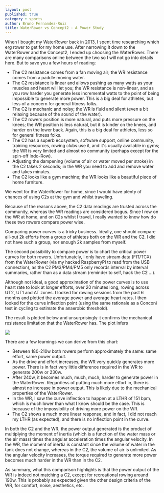 ```yaml
---
layout: post
published: true
category : sports
author: Bruno Fernandez-Ruiz
title: WaterRower vs Concept2 - A Power Study
---
```

When I bought my WaterRower back in 2013, I spent time researching which erg rower to get for my home use. After narrowing it down to the WaterRower and the Concept2, I ended up choosing the WaterRower. There are many comparisons online between the two so I will not go into details here. But to save you a few hours of reading:

* The C2 resistance comes from a fan moving air; the WR resistance comes from a paddle moving water.
* The C2 resistance is linear and allows pushing as many watts as your muscles and heart will let you; the WR resistance is non-linear, and as you row harder you generate less incremental watts to the point of being impossible to generate more power. This is a big deal for athletes, but less of a concern for general fitness folks.
* The C2 is mechanic and noisy; the WR is fluid and silent (even a bit relaxing because of the sound of the water).
* The C2 rowers position is more natural, and puts more pressure on the knees; the WR position is less natural, but it is kinder on the knees, and harder on the lower back. Again, this is a big deal for athletes, less so for general fitness folks.
* The C2 has a superb ecosystem, software support, online community, training resources, rowing clubs use it, and it's usually available in gyms; the WR is very limited and almost no community (perhaps except for the spin-off Indo-Row).
* Adjusting the dampening (volume of air or water moved per stroke) in the C2 takes 2 seconds; in the WR you need to add and remove water and takes minutes.
* The C2 looks like a gym machine; the WR looks like a beautiful piece of home furniture.

We went for the WaterRower for home, since I would have plenty of chances of using C2s at the gym and whilst traveling.

Because of the reasons above, the C2 data readings are trusted across the community, whereas the WR readings are considered bogus. Since I row on the WR at home, and on C2s whilst I travel, I really wanted to know how do these two rowers compare power wise.

Comparing power curves is a tricky business. Ideally, one should compare all-out 2k efforts from a group of athletes both on the WR and the C2. I did not have such a group, nor enough 2k samples from myself.

The second possibility to compare power is to chart the critical power curves for both rowers. Unfortunately, I only have stream data (FIT/TCX) from the WaterRower (via my hacked RaspberryPi to read from the USB connection), as the C2 PM3/PM4/PM5 only records interval by interval summaries, rather than as a data stream (reminder to self, hack the C2 ...).

Although not ideal, a good approximation of the power curves is to use heart rate to look at longer efforts, over 20 minutes long, rowing across UT2, UT1 and AT zones. I looked for rowing sessions from the past 6 months and plotted the average power and average heart rates. I then looked for the curve inflection point (using the same rationale as a Conconi test in cycling to estimate the anaerobic threshold).

The result is plotted below and unsurprisingly it confirms the mechanical resistance limitation that the WaterRower has. The plot infers

<img src="{{ site.base_url }}/assets/2017/04/C2vsWR-deflect.png"/>

There are a few learnings we can derive from this chart:

* Between 180-210w both rowers perform approximately the same: same effort, same power output.
* As the drive and effort increases, the WR very quickly generates more power. There is in fact very little difference required in the WR to generate 200w or 230w.
* After 240w, it becomes much, much, much, harder to generate power in the WaterRower. Regardless of putting much more effort in, there is almost no increase in power output. This is likely due to the mechanical properties of the WaterRower.
* In the WR, I saw the curve inflection to happen at a LTHR of 151 bpm, which is much lower than what I know should be the case. This is because of the impossibility of driving more power on the WR.
* The C2 shows a much more linear response, and in fact, I did not reach my LTHR (as expected), and there is no inflection point in the curve.

In both the C2 and the WR, the power output generated is the product of multiplying the moment of inertia (which is a function of the water mass or the air mass) times the angular acceleration times the angular velocity. In the WR, the moment of inertia is constant since the volume of water in the tank does not change, whereas in the C2, the volume of air is unlimited. As the angular velocity increases, the torque required to generate more power becomes much harder in the WR than in the C2.

As summary, what this comparison highlights is that the power output of the WR is indeed not matching a C2, except for recreational rowing around 190w. This is probably as expected given the other design criteria of the WR, for comfort, noise, aesthetics, etc.
